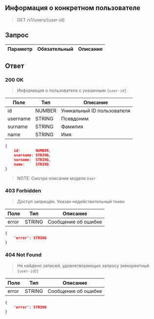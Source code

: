 ## Информация о конкретном пользователе
> GET /v1/users/{user-id}

## Запрос

Параметр | Обязательный | Описание
-|-|-

## Ответ

### 200 OK
> Информация о пользователе с указанным `{user-id}`

Поле | Тип | Описание
-|-|-
id | NUMBER | Уникальный ID пользователя
username | STRING | Псевдоним
surname | STRING | Фамилия
name | STRING | Имя

```json
{
    id:       NUMBER,
    username: STRING,
    surname:  STRING,
    name:     STRING
}
```
> NOTE: Смотри описание модели `User`

### 403 Forbidden
> Доступ запрещён. Указан недействительный токен

Поле | Тип | Описание
-|-|-
error | STRING | Сообщение об ошибке

```json
{
    'error': STRING
}
```

### 404 Not Found
> Не найдено записей, удовлетворяющих запросу (некоректный `{user-id}`)

Поле | Тип | Описание
-|-|-
error | STRING | Сообщение об ошибке

```json
{
    'error': STRING
}